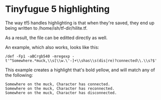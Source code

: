 Tinyfugue 5 highlighting
========================

The way tf5 handles highlighting is that when they're saved, they end up being
written to /home/ish/tf-dir/hilite.tf.

As a result, the file can be editted directly as well.

An example, which also works, looks like this:

```
/def -Fp1 -aBCrgb540 -mregexp -t'^Somewhere.*muck,\\s[\\w.\'-]+\\shas\\s(dis|re)?connected\\.\\s?$'
```

This example creates a highlight that's bold yellow, and will match any of the
following:

```
Somewhere on the muck, Character has connected.
Somewhere on the muck, Character has reconnected.
Somewhere on the muck, Character has disconnected.
```
